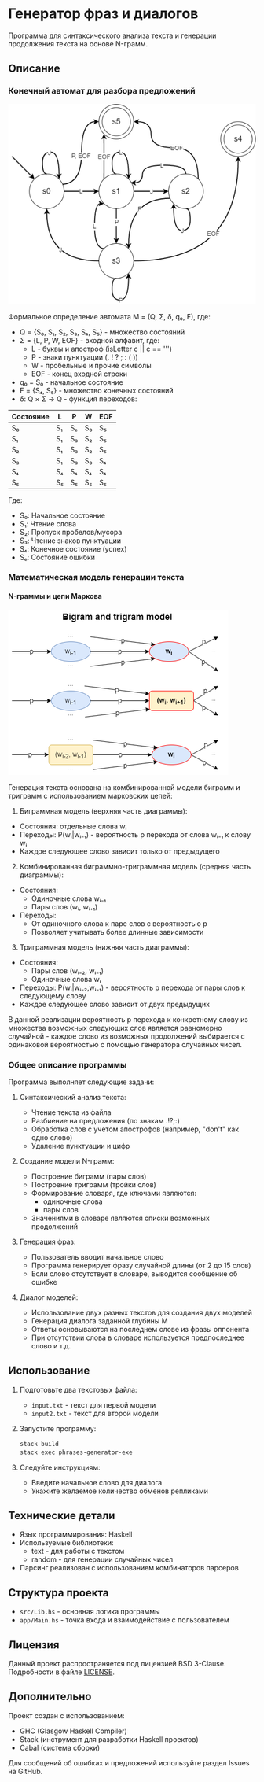 # Генератор фраз и диалогов

Программа для синтаксического анализа текста и генерации продолжения текста на основе N-грамм.

## Описание

### Конечный автомат для разбора предложений

![Диаграмма состояний конечного автомата](automata_sentences_parser.png)

Формальное определение автомата M = (Q, Σ, δ, q₀, F), где:

- Q = {S₀, S₁, S₂, S₃, S₄, S₅} - множество состояний
- Σ = {L, P, W, EOF} - входной алфавит, где:
  * L - буквы и апостроф (isLetter c || c == '\'')
  * P - знаки пунктуации (. ! ? ; : ( ))
  * W - пробельные и прочие символы
  * EOF - конец входной строки
- q₀ = S₀ - начальное состояние
- F = {S₄, S₅} - множество конечных состояний
- δ: Q × Σ → Q - функция переходов:

| Состояние | L | P | W | EOF |
|-----------|---|---|---|-----|
| S₀        | S₁| Sₑ| S₀| S₅ |
| S₁        | S₁| S₃| S₂| S₅ |
| S₂        | S₁| S₃| S₂| S₅ |
| S₃        | S₁| S₃| S₀| S₄ |
| S₄        | S₄| S₄| S₄| S₄ |
| S₅        | S₅| S₅| S₅| S₅ |

Где:
- S₀: Начальное состояние
- S₁: Чтение слова
- S₂: Пропуск пробелов/мусора
- S₃: Чтение знаков пунктуации
- S₄: Конечное состояние (успех)
- Sₑ: Состояние ошибки

### Математическая модель генерации текста

#### N-граммы и цепи Маркова

![Модель биграмм и триграмм](markov_chain.png)

Генерация текста основана на комбинированной модели биграмм и триграмм с использованием марковских цепей:

1. Биграммная модель (верхняя часть диаграммы):
- Состояния: отдельные слова wᵢ
- Переходы: P(wᵢ|wᵢ₋₁) - вероятность p перехода от слова wᵢ₋₁ к слову wᵢ
- Каждое следующее слово зависит только от предыдущего

2. Комбинированная биграммно-триграммная модель (средняя часть диаграммы):
- Состояния: 
  * Одиночные слова wᵢ₋₁
  * Пары слов (wᵢ, wᵢ₊₁)
- Переходы: 
  * От одиночного слова к паре слов с вероятностью p
  * Позволяет учитывать более длинные зависимости

3. Триграммная модель (нижняя часть диаграммы):
- Состояния: 
  * Пары слов (wᵢ₋₂, wᵢ₋₁)
  * Одиночные слова wᵢ
- Переходы: P(wᵢ|wᵢ₋₂,wᵢ₋₁) - вероятность p перехода от пары слов к следующему слову
- Каждое следующее слово зависит от двух предыдущих

В данной реализации вероятность p перехода к конкретному слову из множества возможных следующих слов является равномерно случайной - каждое слово из возможных продолжений выбирается с одинаковой вероятностью с помощью генератора случайных чисел.

### Общее описание программы
Программа выполняет следующие задачи:

1. Синтаксический анализ текста:
   - Чтение текста из файла
   - Разбиение на предложения (по знакам .!?;:)
   - Обработка слов с учетом апострофов (например, "don't" как одно слово)
   - Удаление пунктуации и цифр

2. Создание модели N-грамм:
   - Построение биграмм (пары слов)
   - Построение триграмм (тройки слов)
   - Формирование словаря, где ключами являются:
     * одиночные слова
     * пары слов
   - Значениями в словаре являются списки возможных продолжений

3. Генерация фраз:
   - Пользователь вводит начальное слово
   - Программа генерирует фразу случайной длины (от 2 до 15 слов)
   - Если слово отсутствует в словаре, выводится сообщение об ошибке

4. Диалог моделей:
   - Использование двух разных текстов для создания двух моделей
   - Генерация диалога заданной глубины M
   - Ответы основываются на последнем слове из фразы оппонента
   - При отсутствии слова в словаре используется предпоследнее слово и т.д.

## Использование

1. Подготовьте два текстовых файла:
   - `input.txt` - текст для первой модели
   - `input2.txt` - текст для второй модели

2. Запустите программу:
   ```bash
   stack build
   stack exec phrases-generator-exe
   ```

3. Следуйте инструкциям:
   - Введите начальное слово для диалога
   - Укажите желаемое количество обменов репликами

## Технические детали

- Язык программирования: Haskell
- Используемые библиотеки:
  * text - для работы с текстом
  * random - для генерации случайных чисел
- Парсинг реализован с использованием комбинаторов парсеров

## Структура проекта

- `src/Lib.hs` - основная логика программы
- `app/Main.hs` - точка входа и взаимодействие с пользователем

## Лицензия

Данный проект распространяется под лицензией BSD 3-Clause. Подробности в файле [LICENSE](LICENSE).

## Дополнительно

Проект создан с использованием:
- GHC (Glasgow Haskell Compiler)
- Stack (инструмент для разработки Haskell проектов)
- Cabal (система сборки)

Для сообщений об ошибках и предложений используйте раздел Issues на GitHub.
